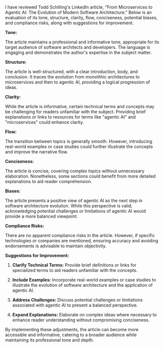 I have reviewed Todd Schilling's LinkedIn article, "From Microservices to Agentic AI: The Evolution of Modern Software Architecture." Below is an evaluation of its tone, structure, clarity, flow, conciseness, potential biases, and compliance risks, along with suggestions for improvement.

**Tone:**

The article maintains a professional and informative tone, appropriate for its target audience of software architects and developers. The language is engaging and demonstrates the author's expertise in the subject matter.

**Structure:**

The article is well-structured, with a clear introduction, body, and conclusion. It traces the evolution from monolithic architectures to microservices and then to agentic AI, providing a logical progression of ideas.

**Clarity:**

While the article is informative, certain technical terms and concepts may be challenging for readers unfamiliar with the subject. Providing brief explanations or links to resources for terms like "agentic AI" and "microservices" could enhance clarity.

**Flow:**

The transition between topics is generally smooth. However, introducing real-world examples or case studies could further illustrate the concepts and improve the narrative flow.

**Conciseness:**

The article is concise, covering complex topics without unnecessary elaboration. Nonetheless, some sections could benefit from more detailed explanations to aid reader comprehension.

**Biases:**

The article presents a positive view of agentic AI as the next step in software architecture evolution. While this perspective is valid, acknowledging potential challenges or limitations of agentic AI would provide a more balanced viewpoint.

**Compliance Risks:**

There are no apparent compliance risks in the article. However, if specific technologies or companies are mentioned, ensuring accuracy and avoiding endorsements is advisable to maintain objectivity.

**Suggestions for Improvement:**

1. **Clarify Technical Terms:** Provide brief definitions or links for specialized terms to aid readers unfamiliar with the concepts.

2. **Include Examples:** Incorporate real-world examples or case studies to illustrate the evolution of software architecture and the application of agentic AI.

3. **Address Challenges:** Discuss potential challenges or limitations associated with agentic AI to present a balanced perspective.

4. **Expand Explanations:** Elaborate on complex ideas where necessary to enhance reader understanding without compromising conciseness.

By implementing these adjustments, the article can become more accessible and informative, catering to a broader audience while maintaining its professional tone and depth. 